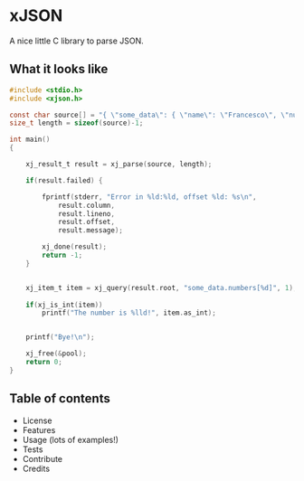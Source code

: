 
# xJSON

A nice little C library to parse JSON.

## What it looks like


```c
#include <stdio.h>
#include <xjson.h>

const char source[] = "{ \"some_data\": { \"name\": \"Francesco\", \"numbers\": [22, 33, 44]}}";
size_t length = sizeof(source)-1;

int main()
{

	xj_result_t result = xj_parse(source, length);

	if(result.failed) {

		fprintf(stderr, "Error in %ld:%ld, offset %ld: %s\n", 
			result.column, 
			result.lineno, 
			result.offset, 
			result.message);

		xj_done(result);
		return -1;
	}


	xj_item_t item = xj_query(result.root, "some_data.numbers[%d]", 1);
    
	if(xj_is_int(item))
		printf("The number is %lld!", item.as_int);


	printf("Bye!\n");

	xj_free(&pool);
	return 0;
}
```
## Table of contents
* License
* Features
* Usage (lots of examples!)
* Tests
* Contribute
* Credits